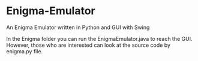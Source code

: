 # Enigma-Emulator
An Enigma Emulator written in Python and GUI with Swing

In the Enigma folder you can run the EnigmaEmulator.java to reach the GUI. However, those who are interested can look at the source code by enigma.py file.
